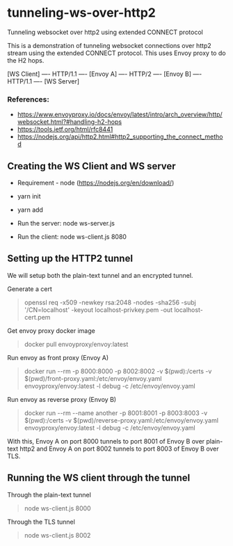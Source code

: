 # tunneling-ws-over-http2
Tunneling websocket over http2 using extended CONNECT protocol

This is a demonstration of tunneling websocket connections over http2 stream using the extended CONNECT protocol. This uses Envoy proxy to do the H2 hops.

[WS Client] —- HTTP/1.1 —- [Envoy A] —- HTTP/2 —- [Envoy B] —- HTTP/1.1 —- [WS Server]

### References:

* https://www.envoyproxy.io/docs/envoy/latest/intro/arch_overview/http/websocket.html?#handling-h2-hops
* https://tools.ietf.org/html/rfc8441
* https://nodejs.org/api/http2.html#http2_supporting_the_connect_method

## Creating the WS Client and WS server

* Requirement - node (https://nodejs.org/en/download/)
* yarn init
* yarn add

* Run the server: node ws-server.js
* Run the client: node ws-client.js 8080

## Setting up the HTTP2 tunnel

We will setup both the plain-text tunnel and an encrypted tunnel.

Generate a cert

> openssl req -x509 -newkey rsa:2048 -nodes -sha256 -subj '/CN=localhost' -keyout localhost-privkey.pem -out localhost-cert.pem

Get envoy proxy docker image

> docker pull envoyproxy/envoy:latest

Run envoy as front proxy (Envoy A)

> docker run --rm -p 8000:8000  -p 8002:8002 -v $(pwd):/certs -v $(pwd)/front-proxy.yaml:/etc/envoy/envoy.yaml envoyproxy/envoy:latest -l debug -c /etc/envoy/envoy.yaml

Run envoy as reverse proxy (Envoy B)

> docker run --rm --name another -p 8001:8001 -p 8003:8003 -v $(pwd):/certs -v $(pwd)/reverse-proxy.yaml:/etc/envoy/envoy.yaml envoyproxy/envoy:latest -l debug -c /etc/envoy/envoy.yaml

With this, Envoy A on port 8000 tunnels to port 8001 of Envoy B over plain-text http2 and Envoy A on port 8002 tunnels to port 8003 of Envoy B over TLS.

## Running the WS client through the tunnel

Through the plain-text tunnel

> node ws-client.js 8000

Through the TLS tunnel

> node ws-client.js 8002